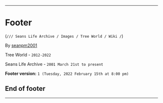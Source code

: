 
---

# Footer

(`/// Seans Life Archive / Images / Tree World / Wiki /`)

By [seanpm2001](https://github.com/seanpm2001/)

Tree World - `2012-2022`

Seans Life Archive - `2001 March 21st to present`

**Footer version:** `1 (Tuesday, 2022 February 15th at 8:00 pm)`

## End of footer

---
